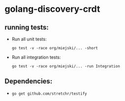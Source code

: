 # golang-discovery-crdt


## running tests:

* Run all unit tests:

    `go test -v -race org/miejski/... -short `
    
* Run all integration tests:   
       
    `go test -v -race org/miejski/... -run Integration`
    
## Dependencies:

* `go get github.com/stretchr/testify`